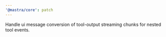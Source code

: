 ```yaml
---
'@mastra/core': patch
---
```


Handle ui message conversion of tool-output streaming chunks for nested tool events.
